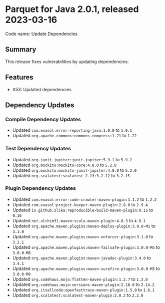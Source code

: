 # Parquet for Java 2.0.1, released 2023-03-16

Code name: Update Dependencies

## Summary

This release fixes vulnerabilities by updating dependencies:


## Features

* #53: Updated dependencies

## Dependency Updates

### Compile Dependency Updates

* Updated `com.exasol:error-reporting-java:1.0.0` to `1.0.1`
* Updated `org.apache.commons:commons-compress:1.21` to `1.22`

### Test Dependency Updates

* Updated `org.junit.jupiter:junit-jupiter:5.9.1` to `5.9.2`
* Updated `org.mockito:mockito-core:4.8.0` to `5.2.0`
* Updated `org.mockito:mockito-junit-jupiter:4.8.0` to `5.2.0`
* Updated `org.scalatest:scalatest_2.13:3.2.12` to `3.2.15`

### Plugin Dependency Updates

* Updated `com.exasol:error-code-crawler-maven-plugin:1.1.2` to `1.2.2`
* Updated `com.exasol:project-keeper-maven-plugin:2.8.0` to `2.9.4`
* Updated `io.github.zlika:reproducible-build-maven-plugin:0.15` to `0.16`
* Updated `net.alchim31.maven:scala-maven-plugin:4.6.3` to `4.8.1`
* Updated `org.apache.maven.plugins:maven-deploy-plugin:3.0.0-M1` to `3.1.0`
* Updated `org.apache.maven.plugins:maven-enforcer-plugin:3.1.0` to `3.2.1`
* Updated `org.apache.maven.plugins:maven-failsafe-plugin:3.0.0-M5` to `3.0.0-M8`
* Updated `org.apache.maven.plugins:maven-javadoc-plugin:3.4.0` to `3.4.1`
* Updated `org.apache.maven.plugins:maven-surefire-plugin:3.0.0-M5` to `3.0.0-M8`
* Updated `org.codehaus.mojo:flatten-maven-plugin:1.2.7` to `1.3.0`
* Updated `org.codehaus.mojo:versions-maven-plugin:2.10.0` to `2.14.2`
* Updated `org.itsallcode:openfasttrace-maven-plugin:1.5.0` to `1.6.1`
* Updated `org.scalatest:scalatest-maven-plugin:2.0.2` to `2.2.0`
